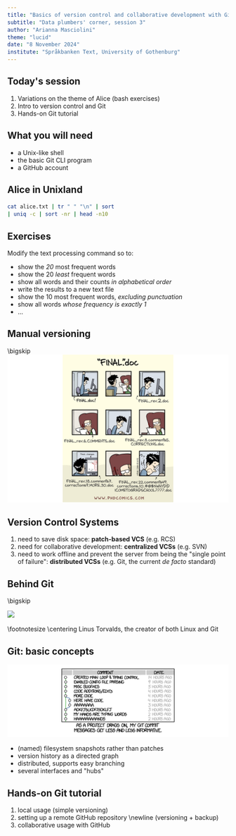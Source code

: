 ```yaml
---
title: "Basics of version control and collaborative development with Git"
subtitle: "Data plumbers' corner, session 3"
author: "Arianna Masciolini"
theme: "lucid"
date: "8 November 2024"
institute: "Språkbanken Text, University of Gothenburg"
---
```


## Today's session
1. Variations on the theme of Alice (bash exercises)
2. Intro to version control and Git
3. Hands-on Git tutorial

## What you will need
- a Unix-like shell 
- the basic Git CLI program
- a GitHub account

## Alice in Unixland
```bash
cat alice.txt | tr " " "\n" | sort 
| uniq -c | sort -nr | head -n10
```

## Exercises
Modify the text processing command so to:

- show the _20_ most frequent words
- show the 20 _least_ frequent words
- show all words and their counts _in alphabetical order_
- write the results to a new text file
- show the 10 most frequent words, _excluding punctuation_
- show all words _whose frequency is exactly 1_
- ...

## Manual versioning
\bigskip
![](final.png)

## Version Control Systems
1. need to save disk space: __patch-based VCS__ (e.g. RCS)
3. need for collaborative development: __centralized VCSs__ (e.g. SVN)
4. need to work offline and prevent the server from being the "single point of failure": __distributed VCSs__ (e.g. Git, the current _de facto_ standard)

## Behind Git
\bigskip

![](https://external-content.duckduckgo.com/iu/?u=https%3A%2F%2Flinuxreviews.org%2Fimages%2Fthumb%2F9%2F90%2FLinuxCon_Europe_Linus_Torvalds_upperhalf.jpg%2F1800px-LinuxCon_Europe_Linus_Torvalds_upperhalf.jpg&f=1&nofb=1&ipt=05b41b7ad432ef5cf5d9677317a42bcc50b21761e3c7919ec5bc5d7ab2484a29&ipo=images)

\footnotesize \centering Linus Torvalds, the creator of both Linux and Git

## Git: basic concepts
![](xkcd.png)

- (named) filesystem snapshots rather than patches
- version history as a directed graph
- distributed, supports easy branching
- several interfaces and "hubs"

## Hands-on Git tutorial
1. local usage (simple versioning)
2. setting up a remote GitHub repository \newline (versioning + backup)
3. collaborative usage with GitHub